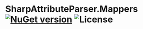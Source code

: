 # SharpAttributeParser.Mappers [![NuGet version](https://img.shields.io/nuget/v/SharpAttributeParser.Mappers.svg?style=plastic)](https://www.nuget.org/packages/SharpAttributeParser.Mappers/) ![License](https://img.shields.io/github/license/SharpAttributeParser/SharpAttributeParser.Mappers?style=plastic)